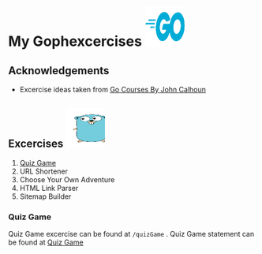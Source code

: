 # My Gophexcercises <img src="/public/golang-1.svg" alt="Gopher" style="height:80px; width:80px;"/>

## Acknowledgements

- Excercise ideas taken from [Go Courses By John Calhoun](https://courses.calhoun.io/courses)

## Excercises <img src="/public/golang-gopher.svg" alt="Gopher" style="height:80px; width:80px;"/>

1. [Quiz Game](#quiz-game) 
2. URL Shortener
3. Choose Your Own Adventure
4. HTML Link Parser
5. Sitemap Builder


### Quiz Game
Quiz Game excercise can be found at `/quizGame` . Quiz Game statement can be found at [Quiz Game](https://courses.calhoun.io/lessons/les_goph_01)
